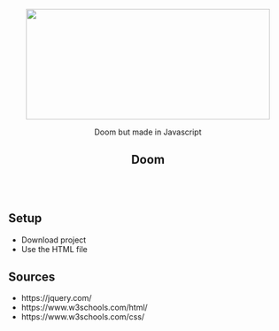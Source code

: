  <p align="center"><img src="https://imgur.com/9kK2ASm" width="440" height="200"> </p>
 <p align="center"> Doom but made in Javascript</p>
 <h2 align="center"> Doom </h2>
<br><br>

<h2> Setup</h2>
<ul>
  <li>Download project</li>
  <li>Use the HTML file</li>
</ul>
<h2> Sources</h2>
<ul>
  <li>https://jquery.com/</li>
  <li>https://www.w3schools.com/html/</li>
  <li>https://www.w3schools.com/css/</li>
</ul>
